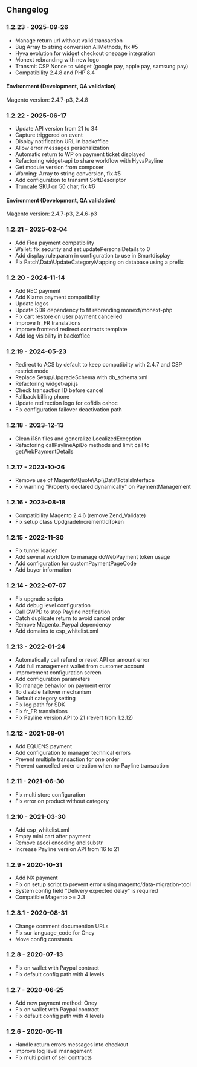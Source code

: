 ## Changelog

### 1.2.23 - 2025-09-26
* Manage return url without valid transaction
* Bug Array to string conversion AllMethods, fix #5
* Hyva evolution for widget checkout onepage integration
* Monext rebranding with new logo
* Transmit CSP Nonce to widget (google pay, apple pay, samsung pay)
* Compatibility 2.4.8 and PHP 8.4

#### Environment (Development, QA validation)
Magento version: 2.4.7-p3, 2.4.8

### 1.2.22 - 2025-06-17
* Update API version from 21 to 34
* Capture triggered on event
* Display notification URL in backoffice
* Allow error messages personalization
* Automatic return to WP on payment ticket displayed
* Refactoring widget-api to share workflow with HyvaPayline
* Get module version from composer 
* Warning: Array to string conversion, fix #5
* Add configuration to transmit SoftDescriptor
* Truncate SKU on 50 char, fix #6

#### Environment (Development, QA validation)
Magento version: 2.4.7-p3, 2.4.6-p3

### 1.2.21 - 2025-02-04
* Add Floa payment compatibility
* Wallet: fix security and set updatePersonalDetails to 0
* Add display.rule.param in configuration to use in Smartdisplay
* Fix Patch\Data\UpdateCategoryMapping on database using a prefix

### 1.2.20 - 2024-11-14
* Add REC payment
* Add Klarna payment compatibility
* Update logos
* Update SDK dependency to fit rebranding monext/monext-php
* Fix cart restore on user payment cancelled
* Improve fr_FR translations
* Improve frontend redirect contracts template
* Add log visibility in backoffice

### 1.2.19 - 2024-05-23
* Redirect to ACS by default to keep compatibilty with 2.4.7 and CSP restrict mode
* Replace Setup/UpgradeSchema with db_schema.xml
* Refactoring widget-api.js
* Check transaction ID before cancel
* Fallback billing phone
* Update redirection logo for cofidis cahoc
* Fix configuration failover deactivation path

### 1.2.18 - 2023-12-13
* Clean i18n files and generalize LocalizedException
* Refactoring callPaylineApiDo methods and limit call to getWebPaymentDetails

### 1.2.17 - 2023-10-26
* Remove use of Magento\Quote\Api\Data\TotalsInterface
* Fix warning "Property declared dynamically" on PaymentManagement

### 1.2.16 - 2023-08-18
* Compatibility Magento 2.4.6 (remove Zend_Validate)
* Fix setup class UpdgradeIncrementIdToken

### 1.2.15 - 2022-11-30
* Fix tunnel loader
* Add several workflow to manage doWebPayment token usage
* Add configuration for customPaymentPageCode
* Add buyer information

### 1.2.14 - 2022-07-07
* Fix upgrade scripts
* Add debug level configuration
* Call GWPD to stop Payline notification
* Catch duplicate return to avoid cancel order
* Remove Magento_Paypal dependency
* Add domains to csp_whitelist.xml

### 1.2.13 - 2022-01-24
* Automatically call refund or reset API on amount error
* Add full management wallet from customer account
* Improvement configuration screen
* Add configuration parameters
* To manage behavior on payment error
* To disable failover mechanism
* Default category setting
* Fix log path for SDK
* Fix fr_FR translations
* Fix Payline version API to 21 (revert from 1.2.12)

### 1.2.12 - 2021-08-01
* Add EQUENS payment
* Add configuration to manager technical errors
* Prevent multiple transaction for one order
* Prevent cancelled order creation when no Payline transaction

### 1.2.11 - 2021-06-30
* Fix multi store configuration
* Fix error on product without category

### 1.2.10 - 2021-03-30
* Add csp_whitelist.xml
* Empty mini cart after payment
* Remove ascci encoding and substr
* Increase Payline version API from 16 to 21

### 1.2.9 - 2020-10-31
* Add NX payment
* Fix on setup script to prevent error using magento/data-migration-tool
* System config field "Delivery expected delay" is required
* Compatible Magento >= 2.3

### 1.2.8.1 - 2020-08-31
* Change comment documention URLs
* Fix sur language_code for Oney
* Move config constants

### 1.2.8 - 2020-07-13
* Fix on wallet with Paypal contract
* Fix default config path with 4 levels

### 1.2.7 - 2020-06-25
* Add new payment method: Oney
* Fix on wallet with Paypal contract
* Fix default config path with 4 levels

### 1.2.6 - 2020-05-11
* Handle return errors messages into checkout
* Improve log level management
* Fix multi point of sell contracts 
